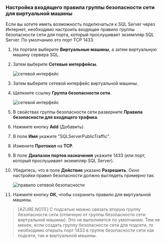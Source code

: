 ### Настройка входящего правила группы безопасности сети для виртуальной машины

Если вы хотите иметь возможность подключаться к SQL Server через Интернет, необходимо настроить входящее правило группы безопасности сети для порта, который прослушивает экземпляр SQL Server. По умолчанию это порт TCP 1433.

1. На портале выберите **Виртуальные машины**, а затем виртуальную машину сервера SQL.

3. Затем выберите **Сетевые интерфейсы**.

	![сетевой интерфейс](./media/virtual-machines-sql-server-connection-steps/rm-network-interface.png)

4. Затем выберите сетевой интерфейс виртуальной машины.

4. Щелкните ссылку **Группа безопасности сети**.

	![сетевой интерфейс](./media/virtual-machines-sql-server-connection-steps/rm-network-security-group.png)

6. В свойствах группы безопасности сети разверните **Правила безопасности для входящего трафика**.

5. Нажмите кнопку **Add** (Добавить).

6. В поле **Имя** укажите "SQLServerPublicTraffic".

7. Измените **Протокол** на **TCP**.

8. В поле **Диапазон портов назначения** укажите 1433 (или порт, который прослушивает экземпляр SQL Server).

9. Убедитесь, что в поле **Действие** указано **Разрешить**. Окно настройки правил безопасности должно выглядеть примерно так.

	![правило сетевой безопасности](./media/virtual-machines-sql-server-connection-steps/rm-network-security-rule.png)

9. Нажмите кнопку **ОК**, чтобы сохранить правило для виртуальной машины.

>[AZURE.NOTE] С подсетью можно связать вторую группу безопасности сети (отличную от группы безопасности сети виртуальной машины). Это не выполняется по умолчанию. Тем не менее, если создать группу безопасности сети для подсети, то необходимо открыть порт 1433 в группе безопасности сети как подсети, так и виртуальной машины.

<!---HONumber=AcomDC_0921_2016-->